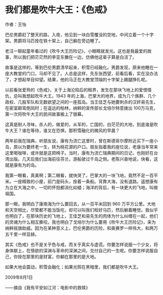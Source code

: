 # 我们都是吹牛大王：《色戒》

作者：王怡

巴伦男爵赶了整天的路，入夜，他见到一块白雪覆没的空地，中间立着一个十字架。男爵将马匹拴在铁十架上，自己躺在旁边睡了。

老汪一聊起童年看过的《吹牛大王历险记》，小眼睛就发光。这也是我最爱的故事，所以我们把茫茫然的李亚东撇在一边，仿佛他这辈子算是白活了。

故事是这样的，等到巴伦男爵清早起来，积雪已经融化。男爵发现，原来他睡在一座大教堂的门口，马却不见了。人总是这样，先东张西望，前看后看，实在没办法了，才想起举目仰望。结果，他的马正在大教堂顶端的十字架上踢腿挣扎呢。

以前看张爱玲的《色戒》，关于上海沦陷后的租界，发生在那块飞地上的爱恨情仇，总叫我想起吹牛大王。1943 年的上海，巴掌大的地界，成为几个族群、几个政权、几股军队和无数欲望之间的一座孤岛。当王佳芝与她要刺杀的汉奸易先生，在密室颠鸾倒凤时；在遥远的柏林，纳粹的宣传部长戈培尔特意拨出 100万马克，第一次将吹牛大王的民间故事搬上了银幕。

这真是耐人寻味，杀人的，做爱的，从军的，亡国的，白茫茫的大地，到底谁是吹牛大王？谁在等待，谁又在恐惧，那积雪融化的微风的早晨？

两年前我在瑞典，听朋友说，康有为流亡这里时，曾在斯德哥尔摩附近买下一座小岛，原以为要终老一生，转为桃花源的户口。朋友指着我的座位说，老康当年常来这里喝咖啡，或许就是这把椅子。当时，康有为流亡瑞典期间的日记，也刚好在台湾出版。几天后我们出海前往芬兰，游船驶过千岛之侧。老陈兴奋地说，快看，这就是康有为的岛。

我第一眼看，真美啊；第二眼看，就快哭了。巴掌大的一块飞地，竟然不足一百平米。一座精致的小屋，前门是码头，拴着一条船。背靠大海，没有退路。遥想康有为立在大海之中，一切的怀抱都消化如蜡；海洋的背后，有一块更大的飞地，叫做祖国。

那一眼，我明白了康南海为什么要回去，从一百平米回到 960 万平方公里。大地和天空相比，尽管都不能当饭吃，却可以叫我们栓好马匹，然后躺着睡觉。我似乎也明白了，在那块历史的飞地上，王佳芝和易先生的肉体为什么纠缠在一起，他们的灵魂为什么相互撕咬。我也明白了戈培尔为什么要用《吹牛大王历险记》，来为纳粹摇旗助威。因为在某种意义上，巴伦男爵的历险，和奥赛罗一样伟大，和两万五千里一样显赫。

其实《色戒》也不是关乎色与戒，而关乎真实与虚谎。你要怎样说服一个少女，将身体献上，在情欲的深渊与革命的深渊之间，兑付自己的一生呢。你要怎样说服自己，你拴在那里的是财富，你躺在那里的是大地。

如果大地会震动，积雪会融化；如果光照在黑暗里，我们都是吹牛大王。

 

2009年8月1日

 ——摘自《我有平安如江河：电影中的救赎》
